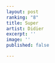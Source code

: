 ```yaml
---
layout: post
ranking: "8"
title: Super
artist: Didier
excerpt: ''
image: ''
published: false

---
```


